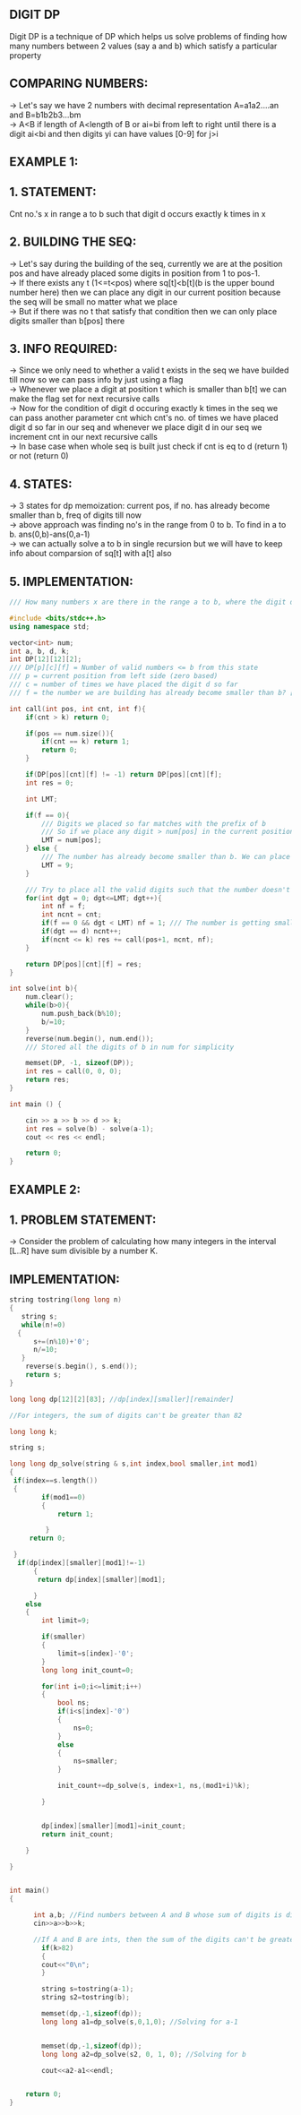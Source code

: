 **DIGIT DP**
---

Digit DP is a technique of DP which helps us solve problems of finding how many numbers between 2 values (say a and b) which satisfy a particular property

**COMPARING NUMBERS:**
--
-> Let's say we have 2 numbers with decimal representation A=a1a2....an and B=b1b2b3...bm\
-> A<B if length of A<length of B or ai=bi from left to right until there is a digit ai<bi and then digits yi can have values [0-9] for j>i

**EXAMPLE 1:**
--
**1. STATEMENT:**
--
Cnt no.'s x in range a to b such that digit d occurs exactly k times in x 

**2. BUILDING THE SEQ:**
--
-> Let's say during the building of the seq, currently we are at the position pos and have already placed some digits in position from 1 to pos-1.\
-> If there exists any t (1<=t<pos) where sq[t]<b[t](b is the upper bound number here) then we can place any digit in our current position because the seq will be small no matter what we place\
-> But if there was no t that satisfy that condition then we can only place digits smaller than b[pos] there

**3. INFO REQUIRED:**
--
-> Since we only need to whether a valid t exists in the seq we have builded till now so we can pass info by just using a flag\
-> Whenever we place a digit at position t which is smaller than b[t] we can make the flag set for next recursive calls\
-> Now for the condition of digit d occuring exactly k times in the seq we can pass another parameter cnt which cnt's no. of times we have placed digit d so far in our seq and whenever we place digit d in our seq we increment cnt in our next recursive calls\
-> In base case when whole seq is built just check if cnt is eq to d (return 1) or not (return 0)

**4. STATES:**
--
-> 3 states for dp memoization: current pos, if no. has already become smaller than b, freq of digits till now\
-> above approach was finding no's in the range from 0 to b. To find in a to b. ans(0,b)-ans(0,a-1)\
-> we can actually solve a to b in single recursion but we will have to keep info about comparsion of sq[t] with a[t] also

**5. IMPLEMENTATION:**
--
```cpp
/// How many numbers x are there in the range a to b, where the digit d occurs exactly k times in x?

#include <bits/stdc++.h>
using namespace std;

vector<int> num;
int a, b, d, k;
int DP[12][12][2];
/// DP[p][c][f] = Number of valid numbers <= b from this state
/// p = current position from left side (zero based)
/// c = number of times we have placed the digit d so far
/// f = the number we are building has already become smaller than b? [0 = no, 1 = yes]

int call(int pos, int cnt, int f){
    if(cnt > k) return 0;

    if(pos == num.size()){
        if(cnt == k) return 1;
        return 0;
    }

    if(DP[pos][cnt][f] != -1) return DP[pos][cnt][f];
    int res = 0;

    int LMT;

    if(f == 0){
        /// Digits we placed so far matches with the prefix of b
        /// So if we place any digit > num[pos] in the current position, then the number will become greater than b
        LMT = num[pos];
    } else {
        /// The number has already become smaller than b. We can place any digit now.
        LMT = 9;
    }

    /// Try to place all the valid digits such that the number doesn't exceed b
    for(int dgt = 0; dgt<=LMT; dgt++){
        int nf = f;
        int ncnt = cnt;
        if(f == 0 && dgt < LMT) nf = 1; /// The number is getting smaller at this position
        if(dgt == d) ncnt++;
        if(ncnt <= k) res += call(pos+1, ncnt, nf);
    }

    return DP[pos][cnt][f] = res;
}

int solve(int b){
    num.clear();
    while(b>0){
        num.push_back(b%10);
        b/=10;
    }
    reverse(num.begin(), num.end());
    /// Stored all the digits of b in num for simplicity

    memset(DP, -1, sizeof(DP));
    int res = call(0, 0, 0);
    return res;
}

int main () {

    cin >> a >> b >> d >> k;
    int res = solve(b) - solve(a-1);
    cout << res << endl;

    return 0;
}
```

**EXAMPLE 2:**
---

**1. PROBLEM STATEMENT:**
--
-> Consider the problem of calculating how many integers in the interval [L..R] have sum divisible by a number K.

**IMPLEMENTATION:**
--
```cpp
string tostring(long long n)
{
   string s;
   while(n!=0)
  {
      s+=(n%10)+'0';
      n/=10;
   }
    reverse(s.begin(), s.end());
    return s;
}

long long dp[12][2][83]; //dp[index][smaller][remainder]

//For integers, the sum of digits can't be greater than 82

long long k;

string s;

long long dp_solve(string & s,int index,bool smaller,int mod1)
{
 if(index==s.length())
 {
        if(mod1==0)
        {
            return 1;

         }
     return 0;

 }
  if(dp[index][smaller][mod1]!=-1)
      {
       return dp[index][smaller][mod1];

      }
    else
    {
        int limit=9;

        if(smaller)
        {
            limit=s[index]-'0';
        }
        long long init_count=0;

        for(int i=0;i<=limit;i++)
        {
            bool ns;
            if(i<s[index]-'0')
            {   
                ns=0;
            }
            else
            {
                ns=smaller;
            }

            init_count+=dp_solve(s, index+1, ns,(mod1+i)%k);

        }


        dp[index][smaller][mod1]=init_count;
        return init_count;

    }

}


int main()
{

      int a,b; //Find numbers between A and B whose sum of digits is divisible by K
      cin>>a>>b>>k;

      //If A and B are ints, then the sum of the digits can't be greater than 82
        if(k>82)
        {
        cout<<"0\n";
        }

        string s=tostring(a-1);
        string s2=tostring(b);

        memset(dp,-1,sizeof(dp));
        long long a1=dp_solve(s,0,1,0); //Solving for a-1


        memset(dp,-1,sizeof(dp));
        long long a2=dp_solve(s2, 0, 1, 0); //Solving for b

        cout<<a2-a1<<endl;


    return 0;
}
```


